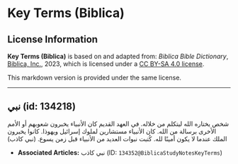 # Key Terms (Biblica)

## License Information

**Key Terms (Biblica)** is based on and adapted from: _Biblica Bible Dictionary_, [Biblica, Inc.](https://www.biblica.com/), 2023, which is licensed under a [CC BY-SA 4.0 license](https://creativecommons.org/licenses/by-sa/4.0/legalcode.en).

This markdown version is provided under the same license.



--------------------------------

## نبي (id: 134218)

شخص يختاره الله ليتكلم من خلاله. في العهد القديم كان الأنبياء يخبرون شعوبهم أو الأمم الأخرى برسالة من الله. كان الأنبياء مستشارين لملوك إسرائيل ويهوذا. كانوا يخبرون الملك عندما لا يكون أمينًا لله. كُتبت نبوات العديد من الأنبياء قبل زمن يسوع. (نبي كاذب)

* **Associated Articles:** نبي كاذب (ID: `134352@BiblicaStudyNotesKeyTerms`)

